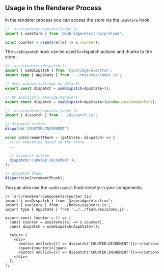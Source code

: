 ## Usage in the Renderer Process

In the renderer process you can access the store via the `useStore` hook:

```ts annotate
// `src/renderer/counter/index.ts`
import { useStore } from '@zubridge/electron/preload';

const counter = useStore((x) => x.counter);
```

The `useDispatch` hook can be used to dispatch actions and thunks to the store:

```ts annotate
// `src/renderer/dispatch.ts`
import { useDispatch } from '@zubridge/electron';
import type { AppState } from '../features/index.js';

// Uses window.zubridge by default
export const dispatch = useDispatch<AppState>();

// Or explicitly provide handlers
export const dispatch = useDispatch<AppState>(window.customHandlers);
```

```ts annotate
// `src/renderer/counter/index.ts`
import { dispatch } from '../dispatch.js';

// dispatch action
dispatch('COUNTER:INCREMENT');

const onIncrementThunk = (getState, dispatch) => {
  // do something based on the store
  ...

  // dispatch action
  dispatch('COUNTER:INCREMENT');
};

// dispatch thunk
dispatch(onIncrementThunk);
```

You can also use the `useDispatch` hook directly in your components:

```tsx annotate
// `src/renderer/components/Counter.tsx`
import { useDispatch } from '@zubridge/electron';
import { useStore } from '../hooks/useStore.js';
import type { AppState } from '../../features/index.js';

export const Counter = () => {
  const counter = useStore((x) => x.counter);
  const dispatch = useDispatch<AppState>();

  return (
    <div>
      <button onClick={() => dispatch('COUNTER:DECREMENT')}>-</button>
      <span>{counter}</span>
      <button onClick={() => dispatch('COUNTER:INCREMENT')}>+</button>
    </div>
  );
};
```
